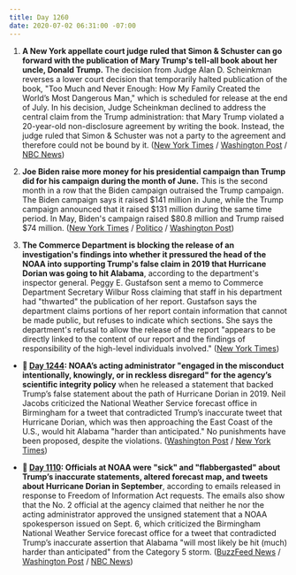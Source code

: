 ```yaml
---
title: Day 1260
date: 2020-07-02 06:31:00 -07:00
---
```


1. **A New York appellate court judge ruled that Simon & Schuster can go forward with the publication of Mary Trump's tell-all book about her uncle, Donald Trump.** The decision from Judge Alan D. Scheinkman reverses a lower court decision that temporarily halted publication of the book, "Too Much and Never Enough: How My Family Created the World’s Most Dangerous Man," which is scheduled for release at the end of July. In his decision, Judge Scheinkman declined to address the central claim from the Trump administration: that Mary Trump violated a 20-year-old non-disclosure agreement by writing the book. Instead, the judge ruled that Simon & Schuster was not a party to the agreement and therefore could not be bound by it. ([New York Times](https://www.nytimes.com/2020/07/01/us/politics/mary-trump-book-lawsuit.html) / [Washington Post](https://www.washingtonpost.com/politics/new-york-court-sides-with-publisher-of-explosive-book-by-president-trumps-niece/2020/07/01/2eec8a7e-bbf7-11ea-86d5-3b9b3863273b_story.html) / [NBC News](https://www.nbcnews.com/politics/donald-trump/trump-family-tell-all-book-his-niece-mary-trump-can-n1232733))

2. **Joe Biden raise more money for his presidential campaign than Trump did for his campaign during the month of June.** This is the second month in a row that the Biden campaign outraised the Trump campaign. The Biden campaign says it raised $141 million in June, while the Trump campaign announced that it raised $131 million during the same time period. In May, Biden's campaign raised $80.8 million and Trump raised $74 million. ([New York Times](https://www.nytimes.com/2020/07/01/us/politics/trump-fundraising-2020.html) / [Politico](https://www.politico.com/news/2020/07/01/biden-trump-fund-raising-347843) / [Washington Post](https://www.washingtonpost.com/politics/biden-fundraising-tops-trump-as-both-announce-big-june-hauls/2020/07/01/b7895dfe-bc05-11ea-80b9-40ece9a701dc_story.html))

3. **The Commerce Department is blocking the release of an investigation's findings into whether it pressured the head of the NOAA into supporting Trump's false claim in 2019 that Hurricane Dorian was going to hit Alabama**, according to the department's inspector general. Peggy E. Gustafson sent a memo to Commerce Department Secretary Wilbur Ross claiming that staff in his department had "thwarted" the publication of her report. Gustafson says the department claims portions of her report contain information that cannot be made public, but refuses to indicate which sections. She says the department's refusal to allow the release of the report "appears to be directly linked to the content of our report and the findings of responsibility of the high-level individuals involved." ([New York Times](https://www.nytimes.com/2020/07/01/climate/trump-dorian-noaa-investigation.html))

* **📌 [Day 1244](https://whatthefuckjusthappenedtoday.com/2020/06/16/day-1244/): NOAA’s acting administrator "engaged in the misconduct intentionally, knowingly, or in reckless disregard" for the agency’s scientific integrity policy** when he released a statement that backed Trump’s false statement about the path of Hurricane Dorian in 2019. Neil Jacobs criticized the National Weather Service forecast office in Birmingham for a tweet that contradicted Trump’s inaccurate tweet that Hurricane Dorian, which was then approaching the East Coast of the U.S., would hit Alabama "harder than anticipated." No punishments have been proposed, despite the violations. ([Washington Post](https://www.washingtonpost.com/weather/2020/06/15/noaa-investigation-sharpiegate/) / [New York Times](https://www.nytimes.com/2020/06/15/climate/noaa-sharpiegate-ethics-violation.html))

* **📌 [Day 1110](https://whatthefuckjusthappenedtoday.com/2020/02/03/day-1110/): Officials at NOAA were "sick" and "flabbergasted" about Trump’s inaccurate statements, altered forecast map, and tweets about Hurricane Dorian in September**, according to emails released in response to Freedom of Information Act requests. The emails also show that the No. 2 official at the agency claimed that neither he nor the acting administrator approved the unsigned statement that a NOAA spokesperson issued on Sept. 6, which criticized the Birmingham National Weather Service forecast office for a tweet that contradicted Trump’s inaccurate assertion that Alabama "will most likely be hit (much) harder than anticipated" from the Category 5 storm. ([BuzzFeed News](https://www.buzzfeednews.com/article/zahrahirji/sharpiegate-fake-hurricane-map-emails) / [Washington Post](https://www.washingtonpost.com/weather/2020/02/01/new-emails-show-how-president-trump-roiled-noaa-during-hurricane-dorian/) / [NBC News](https://www.nbcnews.com/politics/donald-trump/help-newly-released-noaa-emails-show-uproar-over-trump-s-n1128471))